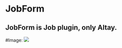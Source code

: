 # JobForm
## JobForm is Job plugin, only Altay.

#Image:
<img src="http://i.hizliresim.com/WDYDWE.png">
